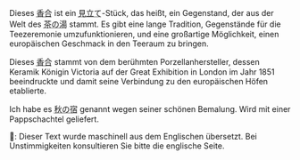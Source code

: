 <p>Dieses <abbr title="kougou, Räucherstäbchenbehälter">香合</abbr> ist ein <abbr title="mitate">見立て</abbr>-Stück, das heißt, ein Gegenstand, der aus der Welt des <abbr title="cha no yu">茶の湯</abbr> stammt. Es gibt eine lange Tradition, Gegenstände für die Teezeremonie umzufunktionieren, und eine großartige Möglichkeit, einen europäischen Geschmack in den Teeraum zu bringen.</p>
<p>Dieses <abbr title="kougou, Räucherstäbchenbehälter">香合</abbr> stammt von dem berühmten Porzellanhersteller, dessen Keramik Königin Victoria auf der Great Exhibition in London im Jahr 1851 beeindruckte und damit seine Verbindung zu den europäischen Höfen etablierte.</p>
<p>Ich habe es <abbr title="aki no yado, Haus des Herbstes">秋の宿</abbr> genannt wegen seiner schönen Bemalung. Wird mit einer Pappschachtel geliefert.</p>
👾: Dieser Text wurde maschinell aus dem Englischen übersetzt. Bei Unstimmigkeiten konsultieren Sie bitte die englische Seite.
